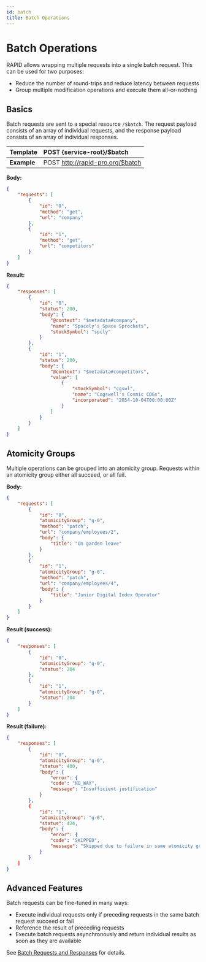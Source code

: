 ```yaml
---
id: batch
title: Batch Operations
---
```



# Batch Operations

RAPID allows wrapping multiple requests into a single batch request.
This can be used for two purposes:
- Reduce the number of round-trips and reduce latency between requests
- Group multiple modification operations and execute them all-or-nothing

## Basics

Batch requests are sent to a special resource `/$batch`.
The request payload consists of an array of individual requests,
and the response payload consists of an array of individual responses.

| Template    | POST {service-root}/$batch             |
| ----------- | :------------------------------------------ |
| **Example** | POST http://rapid-pro.org/$batch |

**Body:**

```json
{
    "requests": [
        {
            "id": "0",
            "method": "get",
            "url": "company"
        },
        {
            "id": "1",
            "method": "get",
            "url": "competitors"
        }
    ]
}
```

**Result:**

```json
{
    "responses": [
        {
            "id": "0",
            "status": 200,
            "body": {
                "@context": "$metadata#company",
                "name": "Spacely's Space Sprockets",
                "stockSymbol": "spcly"
            }
        },
        {
            "id": "1",
            "status": 200,
            "body": {
                "@context": "$metadata#competitors",
                "value": [
                    {
                        "stockSymbol": "cgswl",
                        "name": "Cogswell's Cosmic COGs",
                        "incorporated": "2054-10-04T00:00:00Z"
                    }
                ]
            }
        }
    ]
}
```

## Atomicity Groups

Multiple operations can be grouped into an atomicity group.
Requests within an atomicity group either all succeed, or all fail.

**Body:**

```json
{
    "requests": [
        {
            "id": "0",
            "atomicityGroup": "g-0",
            "method": "patch",
            "url": "company/employees/2",
            "body": {
                "title": "On garden leave"
            }
        },
        {
            "id": "1",
            "atomicityGroup": "g-0",
            "method": "patch",
            "url": "company/employees/4",
            "body": {
                "title": "Junior Digital Index Operator"
            }
        }
    ]
}
```

**Result (success):**

```json
{
    "responses": [
        {
            "id": "0",
            "atomicityGroup": "g-0",
            "status": 204
        },
        {
            "id": "1",
            "atomicityGroup": "g-0",
            "status": 204
        }
    ]
}
```

**Result (failure):**

```json
{
    "responses": [
        {
            "id": "0",
            "atomicityGroup": "g-0",
            "status": 400,
            "body": {
                "error": {
                "code": "NO_WAY",
                "message": "Insufficient justification"
            }
        },
        {
            "id": "1",
            "atomicityGroup": "g-0",
            "status": 424,
            "body": {
                "error": {
                "code": "SKIPPED",
                "message": "Skipped due to failure in same atomicity group"
            }
        }
    ]
}
```

## Advanced Features

Batch requests can be fine-tuned in many ways:
- Execute individual requests only if preceding requests in the same batch request succeed or fail
- Reference the result of preceding requests
- Execute batch requests asynchronously and return individual results as soon as they are available

See [Batch Requests and Responses](https://docs.oasis-open.org/odata/odata-json-format/v4.01/odata-json-format-v4.01.html#sec_BatchRequestsandResponses) for details.